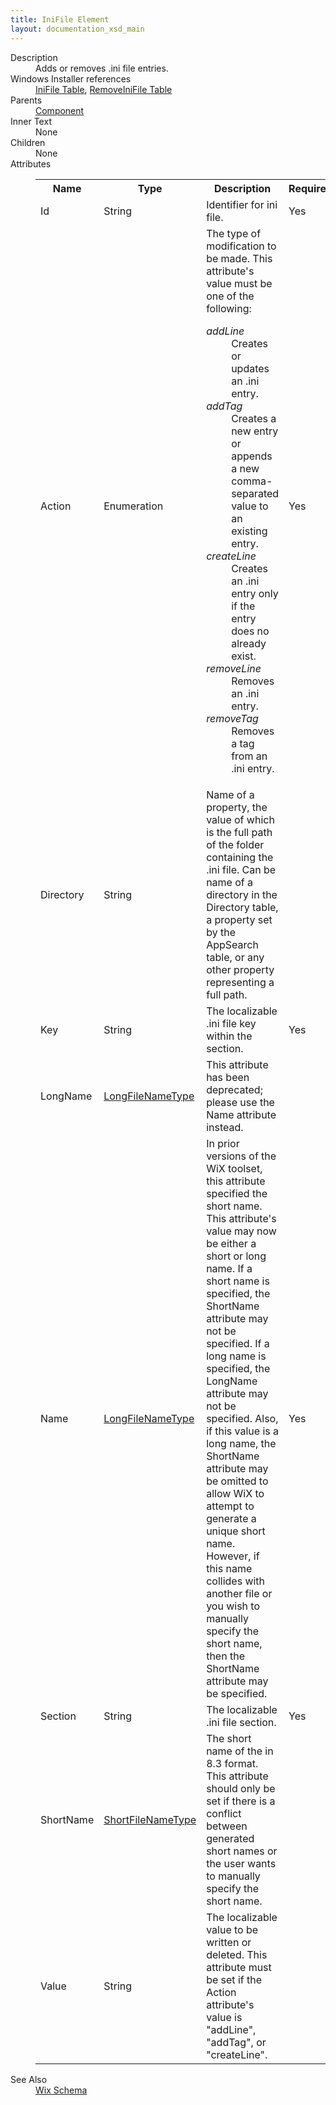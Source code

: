 ```yaml
---
title: IniFile Element
layout: documentation_xsd_main
---
```

<dl>
  <dt>Description</dt>
  <dd>                 Adds or removes .ini file entries.             </dd>
  <dt>Windows Installer references</dt>
  <dd>
    <a href="http://msdn.microsoft.com/library/aa369282.aspx" target="_blank">IniFile Table</a>, <a href="http://msdn.microsoft.com/library/aa371204.aspx" target="_blank">RemoveIniFile Table</a></dd>
  <dt>Parents</dt>
  <dd>
    <a href="../component/">Component</a>
  </dd>
  <dt>Inner Text</dt>
  <dd>None</dd>
  <dt>Children</dt>
  <dd>None</dd>
  <dt>Attributes</dt>
  <dd>
    <table cellspacing="0" cellpadding="0" class="schema">
      <tr>
        <th width="15%">Name</th>
        <th width="15%">Type</th>
        <th width="65%">Description</th>
        <th width="15%">Required</th>
      </tr>
      <tr>
        <td>Id</td>
        <td>String</td>
        <td>Identifier for ini file.</td>
        <td>Yes</td>
      </tr>
      <tr>
        <td>Action</td>
        <td>Enumeration</td>
        <td>The type of modification to be made.  This attribute's value must be one of the following:<dl><dt class="enumerationValue"><dfn>addLine</dfn></dt><dd>Creates or updates an .ini entry.</dd><dt class="enumerationValue"><dfn>addTag</dfn></dt><dd>Creates a new entry or appends a new comma-separated value to an existing entry.</dd><dt class="enumerationValue"><dfn>createLine</dfn></dt><dd>Creates an .ini entry only if the entry does no already exist.</dd><dt class="enumerationValue"><dfn>removeLine</dfn></dt><dd>Removes an .ini entry.</dd><dt class="enumerationValue"><dfn>removeTag</dfn></dt><dd>Removes a tag from an .ini entry.</dd></dl></td>
        <td>Yes</td>
      </tr>
      <tr>
        <td>Directory</td>
        <td>String</td>
        <td>Name of a property, the value of which is the full path of the folder containing the .ini file. Can be name of a directory in the Directory table, a property set by the AppSearch table, or any other property representing a full path.</td>
        <td>&nbsp;</td>
      </tr>
      <tr>
        <td>Key</td>
        <td>String</td>
        <td>The localizable .ini file key within the section.</td>
        <td>Yes</td>
      </tr>
      <tr>
        <td>LongName</td>
        <td><a href="../simple_type_longfilenametype/">LongFileNameType</a></td>
        <td>This attribute has been deprecated; please use the Name attribute instead.</td>
        <td>&nbsp;</td>
      </tr>
      <tr>
        <td>Name</td>
        <td><a href="../simple_type_longfilenametype/">LongFileNameType</a></td>
        <td>                         In prior versions of the WiX toolset, this attribute specified the short name.                         This attribute's value may now be either a short or long name.                         If a short name is specified, the ShortName attribute may not be specified.                         If a long name is specified, the LongName attribute may not be specified.                         Also, if this value is a long name, the ShortName attribute may be omitted to                         allow WiX to attempt to generate a unique short name.                         However, if this name collides with another file or you wish to manually specify                         the short name, then the ShortName attribute may be specified.                     </td>
        <td>Yes</td>
      </tr>
      <tr>
        <td>Section</td>
        <td>String</td>
        <td>The localizable .ini file section.</td>
        <td>Yes</td>
      </tr>
      <tr>
        <td>ShortName</td>
        <td><a href="../simple_type_shortfilenametype/">ShortFileNameType</a></td>
        <td>                         The short name of the in 8.3 format.                         This attribute should only be set if there is a conflict between generated short names                         or the user wants to manually specify the short name.                     </td>
        <td>&nbsp;</td>
      </tr>
      <tr>
        <td>Value</td>
        <td>String</td>
        <td>                         The localizable value to be written or deleted.  This attribute must be set if                         the Action attribute's value is "addLine", "addTag", or "createLine".                     </td>
        <td>&nbsp;</td>
      </tr>
    </table>
  </dd>
  <dt>See Also</dt>
  <dd>
    <a href="../wix">Wix Schema</a>
  </dd>
</dl>
